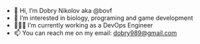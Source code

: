 - 👋 Hi, I’m Dobry Nikolov aka @bovf
- 👀 I’m interested in biology, programing and game development
- 👨🏽‍💻 I’m currently working as a DevOps Engineer
- 📫 You can reach me on my email: dobry989@gmail.com

<!---
bovf/bovf is a ✨ special ✨ repository because its `README.md` (this file) appears on your GitHub profile.
You can click the Preview link to take a look at your changes.
--->
